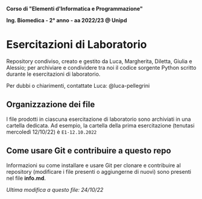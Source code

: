 
**Corso di "Elementi d'Informatica e Programmazione"**

**Ing. Biomedica - 2° anno - aa 2022/23 @ Unipd**

# Esercitazioni di Laboratorio

Repository condiviso, creato e gestito da Luca, Margherita, Diletta, Giulia e Alessio;
per archiviare e condividere tra noi il codice sorgente Python scritto durante le esercitazioni di laboratorio.

Per dubbi o chiarimenti, contattate Luca: @luca-pellegrini

## Organizzazione dei file
I file prodotti in ciascuna esercitazione di laboratorio sono archiviati in una cartella dedicata.
Ad esempio, la cartella della prima esercitazione (tenutasi mercoledì 12/10/22) è `E1-12.10.2022`

## Come usare Git e contribuire a questo repo
Informazioni su come installare e usare Git per clonare e contribuire al repository (modificare i file presenti o aggiungerne di nuovi) sono presenti nel file **info.md**.

_Ultima modifica a questo file: 24/10/22_ 
